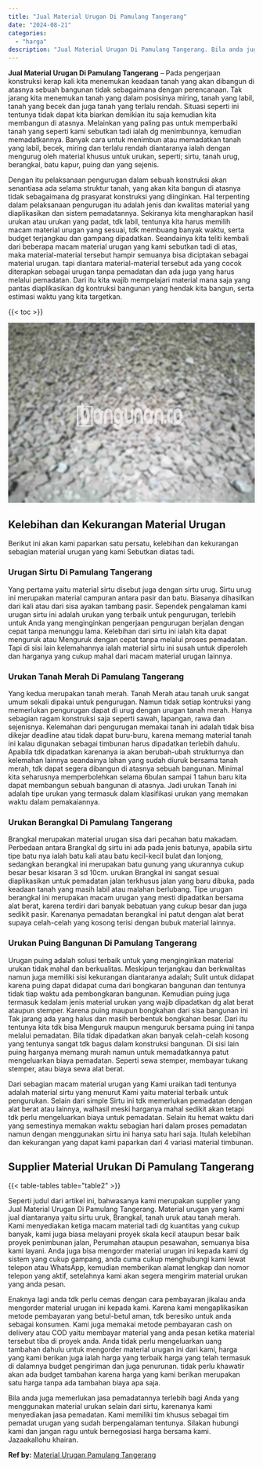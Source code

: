 ```yaml
---
title: "Jual Material Urugan Di Pamulang Tangerang"
date: "2024-08-21"
categories: 
  - "harga"
description: "Jual Material Urugan Di Pamulang Tangerang. Bila anda juga memerlukan jasa pemadatannya terlebih bagi Anda yang menggunakan material urukan selain dari sirtu..."
---
```


**Jual Material Urugan Di Pamulang Tangerang** – Pada pengerjaan konstruksi kerap kali kita menemukan keadaan tanah yang akan dibangun di atasnya sebuah bangunan tidak sebagaimana dengan perencanaan. Tak jarang kita menemukan tanah yang dalam posisinya miring, tanah yang labil, tanah yang becek dan juga tanah yang terlalu rendah. Situasi seperti ini tentunya tidak dapat kita biarkan demikian itu saja kemudian kita membangun di atasnya. Melainkan yang paling pas untuk memperbaiki tanah yang seperti kami sebutkan tadi ialah dg menimbunnya, kemudian memadatkannya. Banyak cara untuk menimbun atau memadatkan tanah yang labil, becek, miring dan terlalu rendah diantaranya ialah dengan mengurug oleh material khusus untuk urukan, seperti; sirtu, tanah urug, berangkal, batu kapur, puing dan yang sejenis.

Dengan itu pelaksanaan pengurugan dalam sebuah konstruksi akan senantiasa ada selama struktur tanah, yang akan kita bangun di atasnya tidak sebagaimana dg prasyarat konstruksi yang diinginkan. Hal terpenting dalam pelaksanaan pengurugan itu adalah jenis dan kwalitas material yang diaplikasikan dan sistem pemadatannya. Sekiranya kita mengharapkan hasil urukan atau urukan yang padat, tdk labil, tentunya kita harus memilih macam material urugan yang sesuai, tdk membuang banyak waktu, serta budget terjangkau dan gampang dipadatkan. Seandainya kita teliti kembali dari beberapa macam material urugan yang kami sebutkan tadi di atas, maka material-material tersebut hampir semuanya bisa diciptakan sebagai material urugan. tapi diantara material-material tersebut ada yang cocok diterapkan sebagai urugan tanpa pemadatan dan ada juga yang harus melalui pemadatan. Dari itu kita wajib mempelajari material mana saja yang pantas diaplikasikan dg kontruksi bangunan yang hendak kita bangun, serta estimasi waktu yang kita targetkan.

{{< toc >}}

![Jual Material Urugan Di Pamulang Tangerang](/images/jual-urugan-12.png)

## Kelebihan dan Kekurangan Material Urugan

Berikut ini akan kami paparkan satu persatu, kelebihan dan kekurangan sebagian material urugan yang kami Sebutkan diatas tadi.

### Urugan Sirtu Di Pamulang Tangerang

Yang pertama yaitu material sirtu disebut juga dengan sirtu urug. Sirtu urug ini merupakan material campuran antara pasir dan batu. Biasanya dihasilkan dari kali atau dari sisa ayakan tambang pasir. Sependek pengalaman kami urugan sirtu ini adalah urukan yang terbaik untuk pengurugan, terlebih untuk Anda yang menginginkan pengerjaan pengurugan berjalan dengan cepat tanpa menunggu lama. Kelebihan dari sirtu ini ialah kita dapat menguruk atau Menguruk dengan cepat tanpa melalui proses pemadatan. Tapi di sisi lain kelemahannya ialah material sirtu ini susah untuk diperoleh dan harganya yang cukup mahal dari macam material urugan lainnya.

### Urukan Tanah Merah Di Pamulang Tangerang

Yang kedua merupakan tanah merah. Tanah Merah atau tanah uruk sangat umum sekali dipakai untuk pengurugan. Namun tidak setiap kontruksi yang memerlukan pengurugan dapat di urug dengan urugan tanah merah. Hanya sebagian ragam konstruksi saja seperti sawah, lapangan, rawa dan sejenisnya. Kelemahan dari pengurugan memakai tanah ini adalah tidak bisa dikejar deadline atau tidak dapat buru-buru, karena memang material tanah ini kalau digunakan sebagai timbunan harus dipadatkan terlebih dahulu. Apabila tdk dipadatkan karenanya ia akan berubah-ubah strukturnya dan kelemahan lainnya seandainya lahan yang sudah diuruk bersama tanah merah, tdk dapat segera dibangun di atasnya sebuah bangunan. Minimal kita seharusnya memperbolehkan selama 6bulan sampai 1 tahun baru kita dapat membangun sebuah bangunan di atasnya. Jadi urukan Tanah ini adalah tipe urukan yang termasuk dalam klasifikasi urukan yang memakan waktu dalam pemakaiannya.

### Urukan Berangkal Di Pamulang Tangerang

Brangkal merupakan material urugan sisa dari pecahan batu makadam. Perbedaan antara Brangkal dg sirtu ini ada pada jenis batunya, apabila sirtu tipe batu nya ialah batu kali atau batu kecil-kecil bulat dan lonjong, sedangkan berangkal ini merupakan batu gunung yang ukurannya cukup besar besar kisaran 3 sd 10cm. urukan Brangkal ini sangat sesuai diaplikasikan untuk pemadatan jalan terkhusus jalan yang baru dibuka, pada keadaan tanah yang masih labil atau malahan berlubang. Tipe urugan berangkal ini merupakan macam urugan yang mesti dipadatkan bersama alat berat, karena terdiri dari banyak bebatuan yang cukup besar dan juga sedikit pasir. Karenanya pemadatan berangkal ini patut dengan alat berat supaya celah-celah yang kosong terisi dengan bubuk material lainnya.

### Urukan Puing Bangunan Di Pamulang Tangerang

Urugan puing adalah solusi terbaik untuk yang menginginkan material urukan tidak mahal dan berkualitas. Meskipun terjangkau dan berkwalitas namun juga memiliki sisi kekurangan diantaranya adalah; Sulit untuk didapat karena puing dapat didapat cuma dari bongkaran bangunan dan tentunya tidak tiap waktu ada pembongkaran bangunan. Kemudian puing juga termasuk kedalam jenis material urukan yang wajib dipadatkan dg alat berat ataupun stemper. Karena puing maupun bongkahan dari sisa bangunan ini Tak jarang ada yang halus dan masih berbentuk bongkahan besar. Dari itu tentunya kita tdk bisa Menguruk maupun menguruk bersama puing ini tanpa melalui pemadatan. Bila tidak dipadatkan akan banyak celah-celah kosong yang tentunya sangat tdk bagus dalam konstruksi bangunan. Di sisi lain puing harganya memang murah namun untuk memadatkannya patut mengeluarkan biaya pemadatan. Seperti sewa stemper, membayar tukang stemper, atau biaya sewa alat berat.

Dari sebagian macam material urugan yang Kami uraikan tadi tentunya adalah material sirtu yang menurut Kami yaitu material terbaik untuk pengurukan. Selain dari simple Sirtu ini tdk memerlukan pemadatan dengan alat berat atau lainnya, walhasil meski harganya mahal sedikit akan tetapi tdk perlu mengeluarkan biaya untuk pemadatan. Selain itu hemat waktu dari yang semestinya memakan waktu sebagian hari dalam proses pemadatan namun dengan menggunakan sirtu ini hanya satu hari saja. Itulah kelebihan dan kekurangan yang dapat kami paparkan dari 4 variasi material timbunan.

## Supplier Material Urukan Di Pamulang Tangerang

{{< table-tables table="table2" >}}

Seperti judul dari artikel ini, bahwasanya kami merupakan supplier yang Jual Material Urugan Di Pamulang Tangerang. Material urugan yang kami jual diantaranya yaitu sirtu uruk, Brangkal, tanah uruk atau tanah merah. Kami menyediakan ketiga macam material tadi dg kuantitas yang cukup banyak, kami juga biasa melayani proyek skala kecil ataupun besar baik proyek penimbunan jalan, Perumahan ataupun pesawahan, semuanya bisa kami layani. Anda juga bisa mengorder material urugan ini kepada kami dg sistem yang cukup gampang, anda cuma cukup menghubungi kami lewat telepon atau WhatsApp, kemudian memberikan alamat lengkap dan nomor telepon yang aktif, setelahnya kami akan segera mengirim material urukan yang anda pesan.

Enaknya lagi anda tdk perlu cemas dengan cara pembayaran jikalau anda mengorder material urugan ini kepada kami. Karena kami mengaplikasikan metode pembayaran yang betul-betul aman, tdk beresiko untuk anda sebagai konsumen. Kami juga memakai metode pembayaran cash on delivery atau COD yaitu membayar material yang anda pesan ketika material tersebut tiba di proyek anda. Anda tidak perlu mengeluarkan uang tambahan dahulu untuk mengorder material urugan ini dari kami, harga yang kami berikan juga ialah harga yang terbaik harga yang telah termasuk di dalamnya budget pengiriman dan juga penurunan. tidak perlu khawatir akan ada budget tambahan karena harga yang kami berikan merupakan satu harga tanpa ada tambahan biaya apa saja.

Bila anda juga memerlukan jasa pemadatannya terlebih bagi Anda yang menggunakan material urukan selain dari sirtu, karenanya kami menyediakan jasa pemadatan. Kami memiliki tim khusus sebagai tim pemadat urugan yang sudah berpengalaman tentunya. Silakan hubungi kami dan jangan ragu untuk bernegosiasi harga bersama kami. Jazaakallohu khairan.

**Ref by:** [Material Urugan Pamulang Tangerang](https://id.wikipedia.org/wiki/Material)
